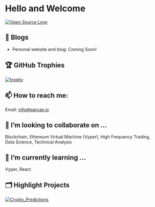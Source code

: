 # Hello and Welcome

[![Open Source Love](https://badges.frapsoft.com/os/v1/open-source.svg?v=102)](https://github.com/ellerbrock/open-source-badge/)

## 📝 Blogs

- Personal website and blog: Coming Soon!


<!-- ## &#x1f4c8; GitHub Stats

<a href="https://github.com/c1im4cu5/c1im4cu5">
  <img align="center" src="https://github-readme-stats.vercel.app/api/top-langs/?username=c1im4cu5&hide=c%2B%2B,c,matlab,assembly&title_color=6aa6f8&text_color=8a919a&icon_color=6aa6f8&bg_color=22272e" alt="C1im4cu5's GitHub Stats" />
</a>

<a href="https://github.com/c1im4cu5/c1im4cu5">
  <img align="center" src="https://github-readme-stats.vercel.app/api?username=c1im4cu5&show_icons=true&line_height=27&count_private=true&title_color=6aa6f8&text_color=8a919a&icon_color=6aa6f8&bg_color=22272e" alt="C1im4cu5's GitHub Stats" />
</a> -->

## 🏆 GitHub Trophies

[![trophy](https://github-profile-trophy.vercel.app/?username=c1im4cu5)](https://github.com/ryo-ma/github-profile-trophy)


## 📫 How to reach me:
Email: info@parcae.io

## 👯 I’m looking to collaborate on ...
Blockchain, Ethereum Virtual Machine (Vyper), High Frequency Trading, Data Science, Technical Analysis

## 🌱 I’m currently learning ...
Vyper, React

## 🗂️ Highlight Projects

<a href="https://github.com/c1im4cu5/Crypto_Predictions">
  <img align="center" src="https://github-readme-stats.vercel.app/api/pin/?username=c1im4cu5&repo=Crypto_Predictions&show_icons=true&line_height=27&title_color=6aa6f8&text_color=8a919a&icon_color=6aa6f8&bg_color=22272e" alt="Crypto_Predictions" />
</a>
